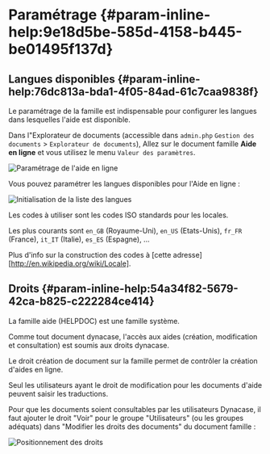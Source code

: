 # Paramétrage {#param-inline-help:9e18d5be-585d-4158-b445-be01495f137d}

## Langues disponibles {#param-inline-help:76dc813a-bda1-4f05-84ad-61c7caa9838f}

Le paramétrage de la famille est indispensable pour configurer les langues dans lesquelles
l'aide est disponible.

Dans l"Explorateur de documents (accessible dans `admin.php` `Gestion des documents` > `Explorateur de documents`), 
Allez sur le document famille **Aide en ligne** et vous utilisez le menu `Valeur des paramètres`.

![Paramétrage de l'aide en ligne](10000000000003740000017A96383E35.png)

Vous pouvez paramétrer les langues disponibles pour l'Aide en ligne :

![Initialisation de la liste des langues](1000000000000271000001223D748266.png)

Les codes à utiliser sont les codes ISO standards pour les locales.

Les plus courants sont `en_GB` (Royaume-Uni), `en_US` (Etats-Unis), `fr_FR` (France), `it_IT` (Italie), `es_ES` (Espagne), ...

Plus d'info sur la construction des codes à [cette adresse][http://en.wikipedia.org/wiki/Locale].

## Droits {#param-inline-help:54a34f82-5679-42ca-b825-c222284ce414}

La famille aide (HELPDOC) est une famille système.

Comme tout document dynacase, l'accès aux aides (création, modification et consultation) est
soumis aux droits dynacase.

Le droit création de document sur la famille permet de contrôler la création d'aides en ligne.

Seul les utilisateurs ayant le droit de modification pour les documents d'aide peuvent saisir les traductions.

Pour que les documents soient consultables par les utilisateurs Dynacase, il faut ajouter le droit "Voir"
pour le groupe "Utilisateurs" (ou les groupes adéquats) dans "Modifier les droits des documents" du document famille :

![Positionnement des droits](100000000000030A000000B7E3D124DB.png)
